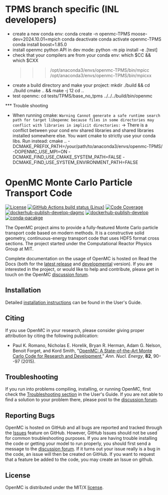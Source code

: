 # TPMS branch specific (INL developers)

* create a new conda env:
    conda create -n openmc-TPMS moose-dev=2024.10.01=mpich
    conda deactivate
    conda activate openmc-TPMS
    conda install boost=1.85.0
* install openmc python API in dev mode:
    python -m pip install -e .[test]
* check that your compilers are from your conda env:
    which $CC && which $CXX
    >>> /opt/anaconda3/envs/openmc-TPMS/bin/mpicc
    >>> /opt/anaconda3/envs/openmc-TPMS/bin/mpicxx
* create a build directory and make your project:
    mkdir ./build && cd ./build
    cmake .. && make -j 12
    cd ..
* test openmc:
    cd tests/TPMS/base_no_tpms
    ../../../build/bin/openmc

*** Trouble shooting
* When running cmake: `Warning Cannot generate a safe runtime search path for target libopenmc because files in some directories may conflict with libraries in implicit directories:`
  -> There is a conflict between your cond env shared libraries and shared libraries installed somewhere else. You want cmake to strictly use your conda libs. Run instead:
  cmake .. -DCMAKE_PREFIX_PATH=/your/path/to/anaconda3/envs/openmc-TPMS/ -DOPENMC_USE_MPI=ON -DCMAKE_FIND_USE_CMAKE_SYSTEM_PATH=FALSE -DCMAKE_FIND_USE_SYSTEM_ENVIRONMENT_PATH=FALSE 

# OpenMC Monte Carlo Particle Transport Code

[![License](https://img.shields.io/badge/license-MIT-green)](https://docs.openmc.org/en/latest/license.html)
[![GitHub Actions build status (Linux)](https://github.com/openmc-dev/openmc/actions/workflows/ci.yml/badge.svg?branch=develop)](https://github.com/openmc-dev/openmc/actions/workflows/ci.yml)
[![Code Coverage](https://coveralls.io/repos/github/openmc-dev/openmc/badge.svg?branch=develop)](https://coveralls.io/github/openmc-dev/openmc?branch=develop)
[![dockerhub-publish-develop-dagmc](https://github.com/openmc-dev/openmc/workflows/dockerhub-publish-develop-dagmc/badge.svg)](https://github.com/openmc-dev/openmc/actions?query=workflow%3Adockerhub-publish-develop-dagmc)
[![dockerhub-publish-develop](https://github.com/openmc-dev/openmc/workflows/dockerhub-publish-develop/badge.svg)](https://github.com/openmc-dev/openmc/actions?query=workflow%3Adockerhub-publish-develop)
[![conda-pacakge](https://anaconda.org/conda-forge/openmc/badges/version.svg)](https://anaconda.org/conda-forge/openmc)

The OpenMC project aims to provide a fully-featured Monte Carlo particle
transport code based on modern methods. It is a constructive solid geometry,
continuous-energy transport code that uses HDF5 format cross sections. The
project started under the Computational Reactor Physics Group at MIT.

Complete documentation on the usage of OpenMC is hosted on Read the Docs (both
for the [latest release](https://docs.openmc.org/en/stable/) and
[developmental](https://docs.openmc.org/en/latest/) version). If you are
interested in the project, or would like to help and contribute, please get in
touch on the OpenMC [discussion forum](https://openmc.discourse.group/).

## Installation

Detailed [installation
instructions](https://docs.openmc.org/en/stable/usersguide/install.html)
can be found in the User's Guide.

## Citing

If you use OpenMC in your research, please consider giving proper attribution by
citing the following publication:

- Paul K. Romano, Nicholas E. Horelik, Bryan R. Herman, Adam G. Nelson, Benoit
  Forget, and Kord Smith, "[OpenMC: A State-of-the-Art Monte Carlo Code for
  Research and Development](https://doi.org/10.1016/j.anucene.2014.07.048),"
  *Ann. Nucl. Energy*, **82**, 90--97 (2015).

## Troubleshooting

If you run into problems compiling, installing, or running OpenMC, first check
the [Troubleshooting
section](https://docs.openmc.org/en/stable/usersguide/troubleshoot.html) in the
User's Guide. If you are not able to find a solution to your problem there,
please post to the [discussion forum](https://openmc.discourse.group/).

## Reporting Bugs

OpenMC is hosted on GitHub and all bugs are reported and tracked through the
[Issues](https://github.com/openmc-dev/openmc/issues) feature on GitHub.
However, GitHub Issues should not be used for common troubleshooting purposes.
If you are having trouble installing the code or getting your model to run
properly, you should first send a message to the [discussion
forum](https://openmc.discourse.group/). If it turns out your issue really is a
bug in the code, an issue will then be created on GitHub. If you want to request
that a feature be added to the code, you may create an Issue on github.

## License

OpenMC is distributed under the MIT/X
[license](https://docs.openmc.org/en/stable/license.html).
